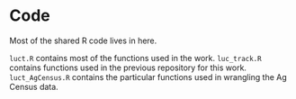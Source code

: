 # Code

Most of the shared R code lives in here.

`luct.R` contains most of the functions used in the work.
`luc_track.R` contains functions used in the previous repository for this work.
`luct_AgCensus.R` contains the particular functions used in wrangling the Ag Census data.
